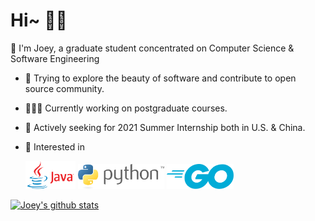 # Hi~ 👋🏻

📖 I'm Joey, a graduate student concentrated on Computer Science & Software Engineering

- 🌁 Trying to explore the beauty of software and contribute to open source community.

- 👨🏻‍💻 Currently working on postgraduate courses.

- 👀 Actively seeking for 2021 Summer Internship both in U.S. & China.

- 💙 Interested in

  <code><img height="45" src="https://github.com/joey66666/joey66666/blob/master/assets/Java_logo_icon.png"></code>
  <code><img height="40" src="https://github.com/joey66666/joey66666/blob/master/assets/python-3.svg"></code>
  <code><img height="40" src="https://github.com/joey66666/joey66666/blob/master/assets/go-blue.svg"></code>

[![Joey's github stats](https://github-readme-stats-rho.vercel.app/api?username=joey66666&show_icons=true)](https://github.com/joey66666)

